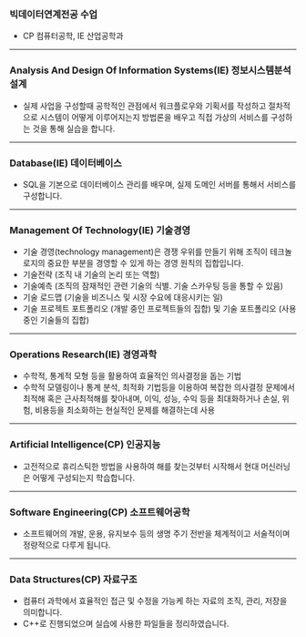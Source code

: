 ### 빅데이터연계전공 수업
* CP 컴퓨터공학, IE 산업공학과
--- 
### Analysis And Design Of Information Systems(IE) 정보시스템분석설계
* 실제 사업을 구성할때 공학적인 관점에서 워크플로우와 기획서를 작성하고 절차적으로 시스템이 어떻게 이루어지는지 방법론을 배우고 직접 가상의 서비스를 구성하는 것을 통해 실습을 합니다.
---
### Database(IE) 데이터베이스
* SQL을 기본으로 데이터베이스 관리를 배우며, 실제 도메인 서버를 통해서 서비스를 구성합니다.

---
### Management Of Technology(IE) 기술경영
* 기술 경영(technology management)은 경쟁 우위를 만들기 위해 조직이 테크놀로지의 중요한 부분을 경영할 수 있게 하는 경영 원칙의 집합입니다.
* 기술전략 (조직 내 기술의 논리 또는 역할)
* 기술예측 (조직의 잠재적인 관련 기술의 식별. 기술 스카우팅 등을 통할 수 있음)
* 기술 로드맵 (기술을 비즈니스 및 시장 수요에 대응시키는 일)
* 기술 프로젝트 포트폴리오 (개발 중인 프로젝트들의 집합) 및 기술 포트폴리오 (사용 중인 기술들의 집합)
---
### Operations Research(IE) 경영과학
* 수학적, 통계적 모형 등을 활용하여 효율적인 의사결정을 돕는 기법
* 수학적 모델링이나 통계 분석, 최적화 기법등을 이용하여 복잡한 의사결정 문제에서 최적해 혹은 근사최적해를 찾아내며, 이익, 성능, 수익 등을 최대화하거나 손실, 위험, 비용등을 최소화하는 현실적인 문제를 해결하는데 사용
---
### Artificial Intelligence(CP) 인공지능
* 고전적으로 휴리스틱한 방법을 사용하여 해를 찾는것부터 시작해서 현대 머신러닝은 어떻게 구성되는지 학습합니다.

---
### Software Engineering(CP) 소프트웨어공학
* 소프트웨어의 개발, 운용, 유지보수 등의 생명 주기 전반을 체계적이고 서술적이며 정량적으로 다루게 됩니다.
---
### Data Structures(CP) 자료구조
* 컴퓨터 과학에서 효율적인 접근 및 수정을 가능케 하는 자료의 조직, 관리, 저장을 의미합니다.
* C++로 진행되었으며 실습에 사용한 파일들을 정리하였습니다.
